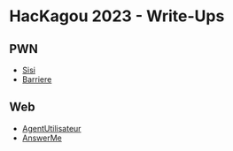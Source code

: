 # HacKagou 2023 - Write-Ups

## PWN
- [Sisi](https://github.com/aNaoy/HacKagou2023-WriteUps/blob/main/sisi/README.md)
- [Barriere](https://github.com/aNaoy/HacKagou2023-WriteUps/blob/main/barriere/README.md)

## Web
- [AgentUtilisateur](https://github.com/aNaoy/HacKagou2023-WriteUps/blob/main/agentutilisateur/README.md)
- [AnswerMe](https://github.com/aNaoy/HacKagou2023-WriteUps/blob/main/answerme/README.md)
